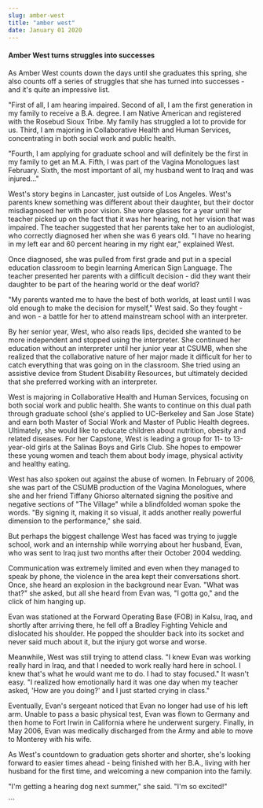 ```yaml
---
slug: amber-west
title: "amber west"
date: January 01 2020
---
```


 
<h4>Amber West turns struggles into successes</h4>
<p>
  As Amber West counts down the days until she graduates this spring, she also
  counts off a series of struggles that she has turned into successes - and it's
  quite an impressive list.
</p>
<p>
  "First of all, I am hearing impaired. Second of all, I am the first generation
  in my family to receive a B.A. degree. I am Native American and registered
  with the Rosebud Sioux Tribe. My family has struggled a lot to provide for us.
  Third, I am majoring in Collaborative Health and Human Services, concentrating
  in both social work and public health.
</p>
<p>
  "Fourth, I am applying for graduate school and will definitely be the first in
  my family to get an M.A. Fifth, I was part of the Vagina Monologues last
  February. Sixth, the most important of all, my husband went to Iraq and was
  injured…"
</p>
<p>
  West's story begins in Lancaster, just outside of Los Angeles. West's parents
  knew something was different about their daughter, but their doctor
  misdiagnosed her with poor vision. She wore glasses for a year until her
  teacher picked up on the fact that it was her hearing, not her vision that was
  impaired. The teacher suggested that her parents take her to an audiologist,
  who correctly diagnosed her when she was 6 years old. "I have no hearing in my
  left ear and 60 percent hearing in my right ear," explained West.
</p>
<p>
  Once diagnosed, she was pulled from first grade and put in a special education
  classroom to begin learning American Sign Language. The teacher presented her
  parents with a difficult decision - did they want their daughter to be part of
  the hearing world or the deaf world?
</p>
<p>
  "My parents wanted me to have the best of both worlds, at least until I was
  old enough to make the decision for myself," West said. So they fought - and
  won - a battle for her to attend mainstream school with an interpreter.
</p>
<p>
  By her senior year, West, who also reads lips, decided she wanted to be more
  independent and stopped using the interpreter. She continued her education
  without an interpreter until her junior year at CSUMB, when she realized that
  the collaborative nature of her major made it difficult for her to catch
  everything that was going on in the classroom. She tried using an assistive
  device from Student Disability Resources, but ultimately decided that she
  preferred working with an interpreter.
</p>
<p>
  West is majoring in Collaborative Health and Human Services, focusing on both
  social work and public health. She wants to continue on this dual path through
  graduate school (she's applied to UC-Berkeley and San Jose State) and earn
  both Master of Social Work and Master of Public Health degrees. Ultimately,
  she would like to educate children about nutrition, obesity and related
  diseases. For her Capstone, West is leading a group for 11- to 13-year-old
  girls at the Salinas Boys and Girls Club. She hopes to empower these young
  women and teach them about body image, physical activity and healthy eating.
</p>
<p>
  West has also spoken out against the abuse of women. In February of 2006, she
  was part of the CSUMB production of the Vagina Monologues, where she and her
  friend Tiffany Ghiorso alternated signing the positive and negative sections
  of "The Village" while a blindfolded woman spoke the words. "By signing it,
  making it so visual, it adds another really powerful dimension to the
  performance," she said.
</p>
<p>
  But perhaps the biggest challenge West has faced was trying to juggle school,
  work and an internship while worrying about her husband, Evan, who was sent to
  Iraq just two months after their October 2004 wedding.
</p>
<p>
  Communication was extremely limited and even when they managed to speak by
  phone, the violence in the area kept their conversations short. Once, she
  heard an explosion in the background near Evan. "What was that?" she asked,
  but all she heard from Evan was, "I gotta go," and the click of him hanging
  up.
</p>
<p>
  Evan was stationed at the Forward Operating Base (FOB) in Kalsu, Iraq, and
  shortly after arriving there, he fell off a Bradley Fighting Vehicle and
  dislocated his shoulder. He popped the shoulder back into its socket and never
  said much about it, but the injury got worse and worse.
</p>
<p>
  Meanwhile, West was still trying to attend class. "I knew Evan was working
  really hard in Iraq, and that I needed to work really hard here in school. I
  knew that's what he would want me to do. I had to stay focused." It wasn't
  easy. "I realized how emotionally hard it was one day when my teacher asked,
  'How are you doing?' and I just started crying in class."
</p>
<p>
  Eventually, Evan's sergeant noticed that Evan no longer had use of his left
  arm. Unable to pass a basic physical test, Evan was flown to Germany and then
  home to Fort Irwin in California where he underwent surgery. Finally, in May
  2006, Evan was medically discharged from the Army and able to move to Monterey
  with his wife.
</p>
<p>
  As West's countdown to graduation gets shorter and shorter, she's looking
  forward to easier times ahead - being finished with her B.A., living with her
  husband for the first time, and welcoming a new companion into the family.
</p>
<p>"I'm getting a hearing dog next summer," she said. "I'm so excited!"</p>
```
